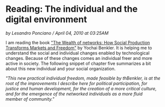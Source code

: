 # Reading: The individual and the digital environment

_by Lesandro Ponciano  / April 04, 2010 at 03:25AM_
 
I am reading the book ["The Wealth of networks: How Social Production Transforms Markets and Freedom"](https://www.amazon.de/-/en/Yochai-Benkler/dp/0300125771) by Yochai Benkler. It is helping me to understand the social and individual changes enabled by technological changes. Because of these changes comes an individual freer and more active in society. The following snippet of chapter five summarizes a bit about this new individual and your social organization.
 
_"This new practical individual freedom, made feasible by thBenkler, is at the root of the improvements I describe here for political participation, for justice and human development, for the creation of a more critical culture, and for the emergence of the networked individuals as a more fluid member of community."_

